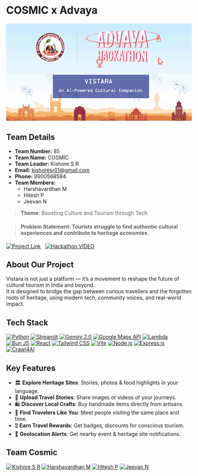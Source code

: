 # COSMIC x Advaya
![App Preview](public/readme-header.png)

## Team Details
- **Team Number:** 85
- **Team Name:** COSMIC
- **Team Leader:** Kishore S R
- **Email:** kishoresr01@gmail.com
- **Phone:** 9900568584
- **Team Members:**
  - Harshavardhan M
  - Hitesh P
  - Jeevan N

> **Theme:** Boosting Culture and Tourism through Tech

> #### **Problem Statement:** Tourists struggle to find authentic cultural experiences and contribute to heritage economies.

[![Project Link](https://img.shields.io/badge/Project%20Link-37a779?style=for-the-badge)](https://vistara-cosmic.vercel.app/)  &nbsp; 
[![Hackathon VIDEO](https://img.shields.io/badge/Demo%20Video-%23FF0000.svg?style=for-the-badge&logo=YouTube&logoColor=white)](https://drive.google.com/file/d/1LwYCrY9XuiIHgHD9qHpiGl3LZ5shVJss/view?usp=sharing)  

## About Our Project
Vistara is not just a platform — it’s a movement to reshape the future of cultural tourism in India and beyond.  
It is designed to bridge the gap between curious travellers and the forgotten roots of heritage, using modern tech, community voices, and real-world impact.

## Tech Stack

[![Python](https://img.shields.io/badge/python-%2314354C.svg?&style=for-the-badge&logo=python&logoColor=white)](https://www.python.org/)  [![Streamlit](https://img.shields.io/badge/Streamlit-%23FF4B4B.svg?style=for-the-badge&logoColor=white)](https://streamlit.io/)  [![Gemini 2.0](https://img.shields.io/badge/gemini%202.0-%2320232a.svg?style=for-the-badge&logo=google&logoColor=white)](https://cloud.google.com/natural-language)  [![Google Maps API](https://img.shields.io/badge/Google%20Maps%20API-%23150458.svg?style=for-the-badge&logo=google&logoColor=white)](https://developers.google.com/maps)  [![Lambda](https://img.shields.io/badge/AWS%20Lambda-%2320232a.svg?style=for-the-badge&logo=amazon-aws&logoColor=white)](https://aws.amazon.com/lambda/)  [![Bun JS](https://img.shields.io/badge/bun.js-%2320232a.svg?style=for-the-badge&logo=javascript&logoColor=white)](https://www.typescriptlang.org/)  [![React](https://img.shields.io/badge/react-%2320232a.svg?&style=for-the-badge&logo=react&logoColor=%2361DAFB)](https://reactjs.org/)  [![Tailwind CSS](https://img.shields.io/badge/tailwind%20css-%23339933.svg?&style=for-the-badge&logo=tailwindcss&logoColor=white)](https://tailwindcss.com/)  [![Vite](https://img.shields.io/badge/Vite-643EED.svg?style=for-the-badge&logo=vite&logoColor=white)](https://vitejs.dev/)  [![Node.js](https://img.shields.io/badge/node.js-%23339933.svg?&style=for-the-badge&logo=node.js&logoColor=white)](https://nodejs.org/)  [![Express.js](https://img.shields.io/badge/express.js-%23404d59.svg?&style=for-the-badge&logo=express&logoColor=white)](https://expressjs.com/)  [![Crawl4AI](https://img.shields.io/badge/Crawl4AI-%23404d59.svg?style=for-the-badge&logo=python&logoColor=white)](https://crawl4ai.com/)  


## Key Features

- 🏛️ **Explore Heritage Sites**: Stories, photos & food highlights in your language.
- 📸 **Upload Travel Stories**: Share images or videos of your journeys.
- 🛍️ **Discover Local Crafts**: Buy handmade items directly from artisans.
- 🤝 **Find Travelers Like You**: Meet people visiting the same place and time.
- 🎖️ **Earn Travel Rewards**: Get badges, discounts for conscious tourism.
- 📍 **Geolocation Alerts**: Get nearby event & heritage site notifications.

## Team Cosmic

[![Kishore S R](https://img.shields.io/badge/kishore%20s%20r-%230077B5.svg?style=for-the-badge&logo=linkedin&logoColor=white)](https://www.linkedin.com/in/Kishore-SR)  [![Harshavardhan M](https://img.shields.io/badge/harshavardhan%20m-%230077B5.svg?style=for-the-badge&logo=linkedin&logoColor=white)](https://www.linkedin.com/in/harshavardhan-md/)  [![Hitesh P](https://img.shields.io/badge/hitesh%20p-%230077B5.svg?style=for-the-badge&logo=linkedin&logoColor=white)](https://www.linkedin.com/in/hitesh-p-aa55662a3) [![Jeevan N](https://img.shields.io/badge/jeevan%20n-%230077B5.svg?style=for-the-badge&logo=linkedin&logoColor=white)](https://www.linkedin.com/in/jeevan-n-39a5652a3/)
